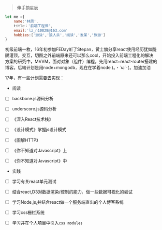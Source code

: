 > 伸手摘星辰

```javascript
let me ={
    name:'林周',
    title：'前端工程师',
    email:'lz_n10828@163.com'
    hobbies:['游泳','狼人杀','阅读','发呆','旅游']
}
```
初级前端一枚，16年初参加FEDay听了Stepan，黄士旗分享react使用经历犹如醍醐灌顶，交互，切图之外前端原来还可以那么cool，开始投入前端工程化的解决方案的研究中，MVVM，面对对象（组件）编程。先用react+react-router搭建的博客。后端计划是用node+mongodb，现在在学着node (｡・`ω´･)。加油加油

17年，有一些计划需要去实现：

* 阅读
- [ ] backbone.js源码分析

- [ ] underscore.js源码分析

- [ ] 《深入React技术栈》

- [ ] 《设计模式》掌握js设计模式

- [ ] 《图解HTTP》

- [ ] 《你不知道对Javascript》上

- [ ] 《你不知道对Javascript》中


* 实践
- [ ] 学习有关react单元测试

- [ ] 结合react,D3对数据渲染/控制的能力，做一些数据可视化的尝试

- [ ] 学习Node.js,并结合react做一个服务端直出的个人博客系统

- [ ] 学习css栅栏系统

- [ ] 学习并在个人项目中引入`css modules`
